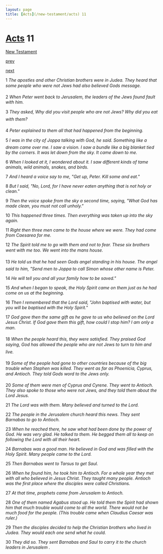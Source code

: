```yaml
---
layout: page
title: [Acts](/new-testament/acts) 11
---
```


# [Acts](/new-testament/acts) 11

[New Testament](/new-testament)


[prev](/new-testament/acts/acts-10.html)


[next](/new-testament/acts/acts-12.html)

1 _The apostles and other Christian brothers were in Judea. They heard that some people who were not Jews had also believed Gods message._

2 _When Peter went back to Jerusalem, the leaders of the Jews found fault with him._

3 _They asked, Why did you visit people who are not Jews? Why did you eat with them?_

4 _Peter explained to them all that had happened from the beginning._

5 _I was in the city of Joppa talking with God, he said. Something like a dream came over me. I saw a vision. I saw a bundle like a big blanket tied by the corners. It was let down from the sky. It came down to me._

6 _When I looked at it, I wondered about it. I saw different kinds of tame animals, wild animals, snakes, and birds._

7 _And I heard a voice say to me, "Get up, Peter. Kill some and eat."_

8 _But I said, "No, Lord, for I have never eaten anything that is not holy or clean."_

9 _Then the voice spoke from the sky a second time, saying, "What God has made clean,  you must not call unholy."_

10 _This happened three times. Then everything was taken up into the sky again._

11 _Right then three men came to the house where we were. They had come from Caesarea for me._

12 _The Spirit told me to go with them and not to fear. These six brothers went with me too.  We went into the mans house._

13 _He told us that he had seen Gods angel standing in his house. The angel said to him,  "Send men to Joppa to call Simon whose other name is Peter._

14 _He will tell you and all your family how to be saved."_

15 _And when I began to speak, the Holy Spirit came on them just as he had come on us at the beginning._

16 _Then I remembered that the Lord said, "John baptised with water, but you will be baptised with the Holy Spirit."_

17 _God gave then the same gift as he gave to us who believed on the Lord Jesus Christ. If God gave them this gift, how could I stop him? I am only a man._

18 _When the people heard this, they were satisfied. They praised God saying, God has allowed the people who are not Jews to turn to him and live._

19 _Some of the people had gone to other countries because of the big trouble when Stephen was killed. They went as far as Phoenicia, Cyprus, and Antioch. They told Gods word to the Jews only._

20 _Some of them were men of Cyprus and Cyrene. They went to Antioch. They also spoke to those who were not Jews, and they told them about the Lord Jesus._

21 _The Lord was with them. Many believed and turned to the Lord._

22 _The people in the Jerusalem church heard this news. They sent Barnabas to go to Antioch._

23 _When he reached there, he saw what had been done by the power of God. He was very glad. He talked to them. He begged them all to keep on following the Lord with all their heart._

24 _Barnabas was a good man. He believed in God and was filled with the Holy Spirit. Many people came to the Lord._

25 _Then Barnabas went to Tarsus to get Saul._

26 _When he found him, he took him to Antioch. For a whole year they met with all who believed in Jesus Christ. They taught many people. Antioch was the first place where the disciples were called Christians._

27 _At that time, prophets came from Jerusalem to Antioch._

28 _One of them named Agabus stood up. He told them the Spirit had shown him that much trouble would come to all the world. There would not be much food for the people. (This trouble came when Claudius Caesar was ruler.)_

29 _Then the disciples decided to help the Christian brothers who lived in Judea. They would each one send what he could._

30 _They did so. They sent Barnabas and Saul to carry it to the church leaders in Jerusalem ._

